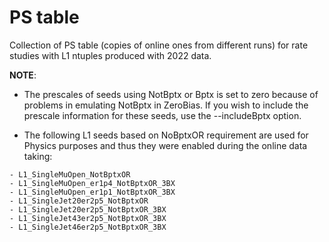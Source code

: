 # PS table 

Collection of PS table (copies of online ones from different runs) for rate studies with L1 ntuples produced with 2022 data.


**NOTE**: 
- The prescales of seeds using NotBptx or Bptx is set to zero because of problems in emulating NotBptx in ZeroBias. If you wish to include the prescale information for these seeds, use the --includeBptx option.

- The following L1 seeds based on NoBptxOR requirement are used for Physics purposes and thus they were enabled during the online data taking:
```
- L1_SingleMuOpen_NotBptxOR 
- L1_SingleMuOpen_er1p4_NotBptxOR_3BX 
- L1_SingleMuOpen_er1p1_NotBptxOR_3BX 
- L1_SingleJet20er2p5_NotBptxOR 
- L1_SingleJet20er2p5_NotBptxOR_3BX 
- L1_SingleJet43er2p5_NotBptxOR_3BX
- L1_SingleJet46er2p5_NotBptxOR_3BX 
```
